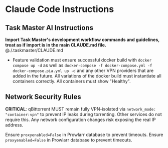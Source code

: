 # Claude Code Instructions

## Task Master AI Instructions
**Import Task Master's development workflow commands and guidelines, treat as if import is in the main CLAUDE.md file.**
@./.taskmaster/CLAUDE.md
- Feature validation must ensure successful docker build with `docker compose up -d` as well as `docker-compose -f docker-compose.yml -f docker-compose.pia.yml up -d` and any other VPN providers that are added in the future. All variations of the docker build must instantiate all containers correctly. All containers must show "Healthy".

## Network Security Rules
**CRITICAL**: qBittorrent MUST remain fully VPN-isolated via `network_mode: "container:vpn"` to prevent IP leaks during torrenting. Other services do not require this. Any network configuration changes risk exposing the real IP address.

Ensure `proxyenabled=False` in Prowlarr database to prevent timeouts.
Ensure `proxyenabled=False` in Prowlarr database to prevent timeouts.
